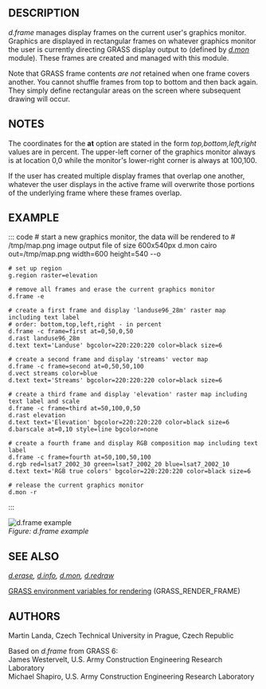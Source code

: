## DESCRIPTION

*d.frame* manages display frames on the current user\'s graphics
monitor. Graphics are displayed in rectangular frames on whatever
graphics monitor the user is currently directing GRASS display output to
(defined by *[d.mon](d.mon.html)* module). These frames are created and
managed with this module.

Note that GRASS frame contents *are not* retained when one frame covers
another. You cannot shuffle frames from top to bottom and then back
again. They simply define rectangular areas on the screen where
subsequent drawing will occur.

## NOTES

The coordinates for the **at** option are stated in the form
*top,bottom,left,right* values are in percent. The upper-left corner of
the graphics monitor always is at location 0,0 while the monitor\'s
lower-right corner is always at 100,100.

If the user has created multiple display frames that overlap one
another, whatever the user displays in the active frame will overwrite
those portions of the underlying frame where these frames overlap.

## EXAMPLE

::: code
    # start a new graphics monitor, the data will be rendered to
    # /tmp/map.png image output file of size 600x540px
    d.mon cairo out=/tmp/map.png width=600 height=540 --o

    # set up region
    g.region raster=elevation

    # remove all frames and erase the current graphics monitor
    d.frame -e

    # create a first frame and display 'landuse96_28m' raster map including text label
    # order: bottom,top,left,right - in percent
    d.frame -c frame=first at=0,50,0,50
    d.rast landuse96_28m
    d.text text='Landuse' bgcolor=220:220:220 color=black size=6

    # create a second frame and display 'streams' vector map
    d.frame -c frame=second at=0,50,50,100
    d.vect streams color=blue
    d.text text='Streams' bgcolor=220:220:220 color=black size=6

    # create a third frame and display 'elevation' raster map including text label and scale
    d.frame -c frame=third at=50,100,0,50
    d.rast elevation
    d.text text='Elevation' bgcolor=220:220:220 color=black size=6
    d.barscale at=0,10 style=line bgcolor=none

    # create a fourth frame and display RGB composition map including text label
    d.frame -c frame=fourth at=50,100,50,100
    d.rgb red=lsat7_2002_30 green=lsat7_2002_20 blue=lsat7_2002_10
    d.text text='RGB true colors' bgcolor=220:220:220 color=black size=6

    # release the current graphics monitor
    d.mon -r
:::

![d.frame example](d_frame.png)\
*Figure: d.frame example*

## SEE ALSO

*[d.erase](d.erase.html), [d.info](d.info.html), [d.mon](d.mon.html),
[d.redraw](d.redraw.html)*

[GRASS environment variables for
rendering](variables.html#list-of-selected-grass-environment-variables-for-rendering)
(GRASS_RENDER_FRAME)

## AUTHORS

Martin Landa, Czech Technical University in Prague, Czech Republic

Based on *d.frame* from GRASS 6:\
James Westervelt, U.S. Army Construction Engineering Research
Laboratory\
Michael Shapiro, U.S. Army Construction Engineering Research Laboratory
